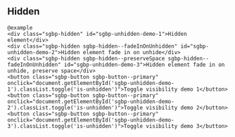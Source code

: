 ## Hidden

    @example
    <div class="sgbp-hidden" id="sgbp-unhidden-demo-1">Hidden element</div>
    <div class="sgbp-hidden sgbp-hidden--fadeInOnUnhidden" id="sgbp-unhidden-demo-2">Hidden element fade in on unhide</div>
    <div class="sgbp-hidden sgbp-hidden--preserveSpace sgbp-hidden--fadeInOnUnhidden" id="sgbp-unhidden-demo-3">Hidden element fade in on unhide, preserve space</div>
    <button class="sgbp-button sgbp-button--primary" onclick="document.getElementById('sgbp-unhidden-demo-1').classList.toggle('is-unhidden')">Toggle visibility demo 1</button>
    <button class="sgbp-button sgbp-button--primary" onclick="document.getElementById('sgbp-unhidden-demo-2').classList.toggle('is-unhidden')">Toggle visibility demo 2</button>
    <button class="sgbp-button sgbp-button--primary" onclick="document.getElementById('sgbp-unhidden-demo-3').classList.toggle('is-unhidden')">Toggle visibility demo 3</button>
